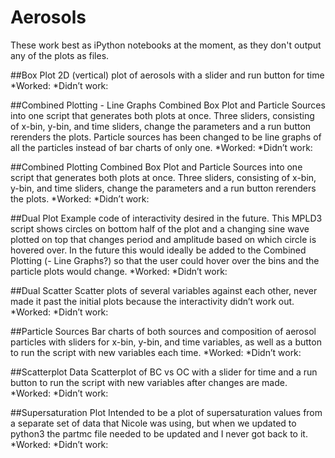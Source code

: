 # Aerosols

These work best as iPython notebooks at the moment, as they don't output any of the plots as files.

##Box Plot
2D (vertical) plot of aerosols with a slider and run button for time
*Worked:
*Didn’t work:

##Combined Plotting - Line Graphs
Combined Box Plot and Particle Sources into one script that generates both plots at once. Three sliders, consisting of x-bin, y-bin, and time sliders, change the parameters and a run button rerenders the plots. Particle sources has been changed to be line graphs of all the particles instead of bar charts of only one.
*Worked:
*Didn’t work:

##Combined Plotting
Combined Box Plot and Particle Sources into one script that generates both plots at once. Three sliders, consisting of x-bin, y-bin, and time sliders, change the parameters and a run button rerenders the plots.
*Worked:
*Didn’t work:

##Dual Plot
Example code of interactivity desired in the future. This MPLD3 script shows circles on bottom half of the plot and a changing sine wave plotted on top that changes period and amplitude based on which circle is hovered over. In the future this would ideally be added to the Combined Plotting (- Line Graphs?) so that the user could hover over the bins and the particle plots would change.
*Worked:
*Didn’t work:

##Dual Scatter
Scatter plots of several variables against each other, never made it past the initial plots because the interactivity didn’t work out.
*Worked:
*Didn’t work:

##Particle Sources
Bar charts of both sources and composition of aerosol particles with sliders for x-bin, y-bin, and time variables, as well as a button to run the script with new variables each time.
*Worked:
*Didn’t work:

##Scatterplot Data
Scatterplot of BC vs OC with a slider for time and a run button to run the script with new variables after changes are made.
*Worked:
*Didn’t work:

##Supersaturation Plot
Intended to be a plot of supersaturation values from a separate set of data that Nicole was using, but when we updated to python3 the partmc file needed to be updated and I never got back to it.
*Worked:
*Didn’t work:
